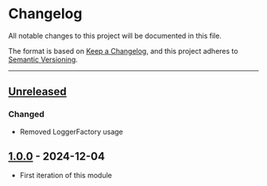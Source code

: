 # Changelog

All notable changes to this project will be documented in this file.

The format is based on [Keep a Changelog](https://keepachangelog.com/en/1.0.0/),
and this project adheres to [Semantic Versioning](https://semver.org/spec/v2.0.0.html).

* * *

## [Unreleased]

### Changed 

- Removed LoggerFactory usage

## [1.0.0] - 2024-12-04

- First iteration of this module

[Unreleased]: https://github.com/ortus-boxlang/bx-ui-forms/compare/v1.0.0...HEAD

[1.0.0]: https://github.com/ortus-boxlang/bx-ui-forms/compare/4826defe119f767771053e2896f18c0b825d6de7...v1.0.0
